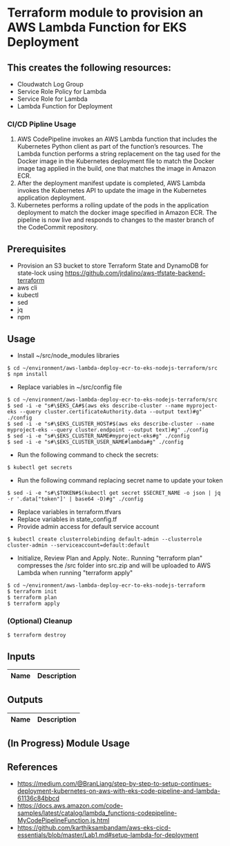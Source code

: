 # Terraform module to provision an AWS Lambda Function for EKS Deployment

## This creates the following resources:
- Cloudwatch Log Group
- Service Role Policy for Lambda
- Service Role for Lambda
- Lambda Function for Deployment

### CI/CD Pipline Usage
1. AWS CodePipeline invokes an AWS Lambda function that includes the Kubernetes Python client as part of the function’s resources. The Lambda function performs a string replacement on the tag used for the Docker image in the Kubernetes deployment file to match the Docker image tag applied in the build, one that matches the image in Amazon ECR.
2. After the deployment manifest update is completed, AWS Lambda invokes the Kubernetes API to update the image in the Kubernetes application deployment.
3. Kubernetes performs a rolling update of the pods in the application deployment to match the docker image specified in Amazon ECR. The pipeline is now live and responds to changes to the master branch of the CodeCommit repository.

## Prerequisites
- Provision an S3 bucket to store Terraform State and DynamoDB for state-lock
using https://github.com/jrdalino/aws-tfstate-backend-terraform
- aws cli
- kubectl
- sed
- jq
- npm

## Usage
- Install ~/src/node_modules libraries
```
$ cd ~/environment/aws-lambda-deploy-ecr-to-eks-nodejs-terraform/src
$ npm install
```
- Replace variables in ~/src/config file
```
$ cd ~/environment/aws-lambda-deploy-ecr-to-eks-nodejs-terraform/src
$ sed -i -e "s#\$EKS_CA#$(aws eks describe-cluster --name myproject-eks --query cluster.certificateAuthority.data --output text)#g" ./config
$ sed -i -e "s#\$EKS_CLUSTER_HOST#$(aws eks describe-cluster --name myproject-eks --query cluster.endpoint --output text)#g" ./config
$ sed -i -e "s#\$EKS_CLUSTER_NAME#myproject-eks#g" ./config
$ sed -i -e "s#\$EKS_CLUSTER_USER_NAME#lambda#g" ./config
```
- Run the following command to check the secrets:
```
$ kubectl get secrets
```
- Run the following command replacing secret name to update your token
```
$ sed -i -e "s#\$TOKEN#$(kubectl get secret $SECRET_NAME -o json | jq -r '.data["token"]' | base64 -D)#g" ./config
```
- Replace variables in terraform.tfvars
- Replace variables in state_config.tf
- Provide admin access for default service account
```
$ kubectl create clusterrolebinding default-admin --clusterrole cluster-admin --serviceaccount=default:default
```
- Initialize, Review Plan and Apply. Note:. Running "terraform plan" compresses the /src folder into src.zip and will be uploaded to AWS Lambda when running "terraform apply"
```
$ cd ~/environment/aws-lambda-deploy-ecr-to-eks-nodejs-terraform
$ terraform init
$ terraform plan
$ terraform apply
```

### (Optional) Cleanup
```
$ terraform destroy
```

## Inputs
| Name | Description |
|------|-------------|

## Outputs
| Name | Description |
|------|-------------|

## (In Progress) Module Usage

## References
- https://medium.com/@BranLiang/step-by-step-to-setup-continues-deployment-kubernetes-on-aws-with-eks-code-pipeline-and-lambda-61136c84bbcd
- https://docs.aws.amazon.com/code-samples/latest/catalog/lambda_functions-codepipeline-MyCodePipelineFunction.js.html
- https://github.com/karthiksambandam/aws-eks-cicd-essentials/blob/master/Lab1.md#setup-lambda-for-deployment